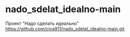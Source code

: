 # nado_sdelat_idealno-main
Проект "Надо сделать идеально"
https://github.com/civa911/nado_sdelat_idealno-main.git
